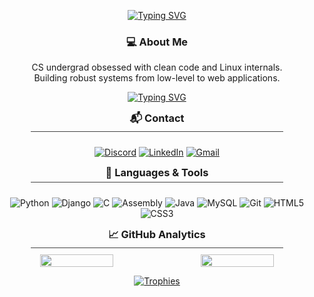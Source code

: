<div align="center">

<!-- Typing Animation -->
[![Typing SVG](https://readme-typing-svg.herokuapp.com?font=Fira+Code&pause=1000&color=00F718&width=220&lines=Hi+There!;Welcome+to+my+GitHub)](https://git.io/typing-svg)

<!-- About Me -->
<h3>💻 About Me</h3>
<p>
CS undergrad obsessed with clean code and Linux internals.<br>
Building robust systems from low-level to web applications.
</p>

<!-- Contact Section -->
<div align="center">

<!-- Typing Animation -->
[![Typing SVG](https://readme-typing-svg.herokuapp.com?font=Fira+Code&pause=1000&color=00F718&width=220&lines=Hi+There!;Welcome+to+my+GitHub)](https://git.io/typing-svg)

<!-- Contact Section -->
<h3 style="border-bottom: 1px solid #444; padding-bottom: 5px; width: 80%; margin: 0 auto;">📬 Contact</h3>
<div style="display: flex; justify-content: center; gap: 10px; flex-wrap: wrap; margin-top: 10px;">
  
  [![Discord](https://img.shields.io/badge/-Discord-5865F2?style=for-the-badge&logo=discord&logoColor=white)](https://discord.gg/mylink)
  [![LinkedIn](https://img.shields.io/badge/-LinkedIn-0A66C2?style=for-the-badge&logo=linkedin&logoColor=white)](https://linkedin.com/in/myprofile)
  [![Gmail](https://img.shields.io/badge/-Gmail-EA4335?style=for-the-badge&logo=gmail&logoColor=white)](mailto:your@gmail.com)
</div>

<!-- Tech Stack Section -->
<h3 style="border-bottom: 1px solid #444; padding-bottom: 5px; width: 80%; margin: 0 auto;">🚀 Languages & Tools</h3>
<div style="display: flex; justify-content: center; gap: 8px; flex-wrap: wrap; margin-top: 10px;">
  
  ![Python](https://img.shields.io/badge/-Python-3776AB?style=for-the-badge&logo=python&logoColor=white&labelColor=306998)
  ![Django](https://img.shields.io/badge/-Django-092E20?style=for-the-badge&logo=django&logoColor=white&labelColor=0C4B33)
  ![C](https://img.shields.io/badge/-C-00599C?style=for-the-badge&logo=c&logoColor=white&labelColor=A8B9CC)
  ![Assembly](https://img.shields.io/badge/-Assembly-6E4C13?style=for-the-badge&logo=asm&logoColor=white&labelColor=black)
  ![Java](https://img.shields.io/badge/-Java-007396?style=for-the-badge&logo=openjdk&logoColor=white&labelColor=5382A1)
  ![MySQL](https://img.shields.io/badge/-MySQL-4479A1?style=for-the-badge&logo=mysql&logoColor=white&labelColor=005C84)
  ![Git](https://img.shields.io/badge/-Git-F05032?style=for-the-badge&logo=git&logoColor=white&labelColor=E44C30)
  ![HTML5](https://img.shields.io/badge/-HTML5-E34F26?style=for-the-badge&logo=html5&logoColor=white&labelColor=EB5E28)
  ![CSS3](https://img.shields.io/badge/-CSS3-1572B6?style=for-the-badge&logo=css3&logoColor=white&labelColor=2965F1)
</div>

<!-- GitHub Analytics Section -->
<h3 style="border-bottom: 1px solid #444; padding-bottom: 5px; width: 80%; margin: 0 auto;">📈 GitHub Analytics</h3>
<div style="display: flex; justify-content: center; gap: 15px; flex-wrap: wrap; margin-top: 10px;">
  <img src="https://github-readme-stats.vercel.app/api?username=Malekio&show_icons=true&theme=radical&hide_border=true" width="48%">
  <img src="https://github-readme-stats.vercel.app/api/top-langs/?username=Malekio&layout=compact&theme=radical&hide_border=true" width="48%">
</div>

</div>
<!-- Trophies -->

[![Trophies](https://github-profile-trophy.vercel.app/?username=Malekio&theme=radical&no-bg=true&no-frame=true&row=1&margin-w=5)](https://github.com/ryo-ma/github-profile-trophy)

</div>
